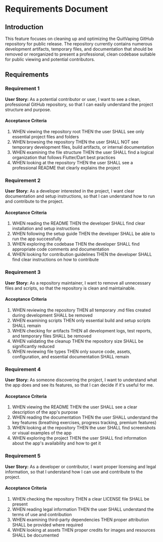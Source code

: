 # Requirements Document

## Introduction

This feature focuses on cleaning up and optimizing the QuitVaping GitHub repository for public release. The repository currently contains numerous development artifacts, temporary files, and documentation that should be removed or reorganized to present a professional, clean codebase suitable for public viewing and potential contributors.

## Requirements

### Requirement 1

**User Story:** As a potential contributor or user, I want to see a clean, professional GitHub repository, so that I can easily understand the project structure and purpose.

#### Acceptance Criteria

1. WHEN viewing the repository root THEN the user SHALL see only essential project files and folders
2. WHEN browsing the repository THEN the user SHALL NOT see temporary development files, build artifacts, or internal documentation
3. WHEN examining the file structure THEN the user SHALL find a logical organization that follows Flutter/Dart best practices
4. WHEN looking at the repository THEN the user SHALL see a professional README that clearly explains the project

### Requirement 2

**User Story:** As a developer interested in the project, I want clear documentation and setup instructions, so that I can understand how to run and contribute to the project.

#### Acceptance Criteria

1. WHEN reading the README THEN the developer SHALL find clear installation and setup instructions
2. WHEN following the setup guide THEN the developer SHALL be able to run the app successfully
3. WHEN exploring the codebase THEN the developer SHALL find appropriate code comments and documentation
4. WHEN looking for contribution guidelines THEN the developer SHALL find clear instructions on how to contribute

### Requirement 3

**User Story:** As a repository maintainer, I want to remove all unnecessary files and scripts, so that the repository is clean and maintainable.

#### Acceptance Criteria

1. WHEN reviewing the repository THEN all temporary .md files created during development SHALL be removed
2. WHEN examining scripts THEN only essential build and setup scripts SHALL remain
3. WHEN checking for artifacts THEN all development logs, test reports, and temporary files SHALL be removed
4. WHEN validating the cleanup THEN the repository size SHALL be significantly reduced
5. WHEN reviewing file types THEN only source code, assets, configuration, and essential documentation SHALL remain

### Requirement 4

**User Story:** As someone discovering the project, I want to understand what the app does and see its features, so that I can decide if it's useful for me.

#### Acceptance Criteria

1. WHEN viewing the README THEN the user SHALL see a clear description of the app's purpose
2. WHEN reading the documentation THEN the user SHALL understand the key features (breathing exercises, progress tracking, premium features)
3. WHEN looking at the repository THEN the user SHALL find screenshots or visual examples of the app
4. WHEN exploring the project THEN the user SHALL find information about the app's availability and how to get it

### Requirement 5

**User Story:** As a developer or contributor, I want proper licensing and legal information, so that I understand how I can use and contribute to the project.

#### Acceptance Criteria

1. WHEN checking the repository THEN a clear LICENSE file SHALL be present
2. WHEN reading legal information THEN the user SHALL understand the terms of use and contribution
3. WHEN examining third-party dependencies THEN proper attribution SHALL be provided where required
4. WHEN looking at assets THEN proper credits for images and resources SHALL be documented